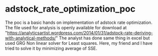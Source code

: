 # adstock_rate_optimization_poc
The poc is a basic hands on implementation of adstock rate optimization.
The file used for analysis is openly available for download at "https://analyticsartist.wordpress.com/2014/01/31/adstock-rate-deriving-with-analytical-methods/"
The analyst has done same thing in excel but used GRG Non linear solver for Least squares. Here, my friend and I have tried to solve it by minimizing average of SSE.
